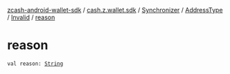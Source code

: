 [zcash-android-wallet-sdk](../../../../index.md) / [cash.z.wallet.sdk](../../../index.md) / [Synchronizer](../../index.md) / [AddressType](../index.md) / [Invalid](index.md) / [reason](./reason.md)

# reason

`val reason: `[`String`](https://kotlinlang.org/api/latest/jvm/stdlib/kotlin/-string/index.html)
